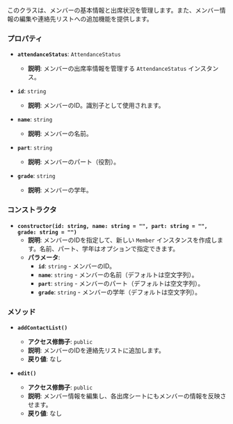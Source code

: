 

このクラスは、メンバーの基本情報と出席状況を管理します。また、メンバー情報の編集や連絡先リストへの追加機能を提供します。

### プロパティ

- **`attendanceStatus`**: `AttendanceStatus`
  - **説明**: メンバーの出席率情報を管理する `AttendanceStatus` インスタンス。

- **`id`**: `string`
  - **説明**: メンバーのID。識別子として使用されます。

- **`name`**: `string`
  - **説明**: メンバーの名前。

- **`part`**: `string`
  - **説明**: メンバーのパート（役割）。

- **`grade`**: `string`
  - **説明**: メンバーの学年。

### コンストラクタ

- **`constructor(id: string, name: string = "", part: string = "", grade: string = "")`**
  - **説明**: メンバーのIDを指定して、新しい `Member` インスタンスを作成します。名前、パート、学年はオプションで指定できます。
  - **パラメータ**:
    - **`id`**: `string` - メンバーのID。
    - **`name`**: `string` - メンバーの名前（デフォルトは空文字列）。
    - **`part`**: `string` - メンバーのパート（デフォルトは空文字列）。
    - **`grade`**: `string` - メンバーの学年（デフォルトは空文字列）。

### メソッド

- **`addContactList()`**
  - **アクセス修飾子**: `public`
  - **説明**: メンバーのIDを連絡先リストに追加します。
  - **戻り値**: なし

- **`edit()`**
  - **アクセス修飾子**: `public`
  - **説明**: メンバー情報を編集し、各出席シートにもメンバーの情報を反映させます。
  - **戻り値**: なし